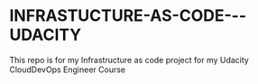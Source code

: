 # INFRASTUCTURE-AS-CODE---UDACITY
This repo is for my Infrastructure as code project for my Udacity CloudDevOps Engineer Course
